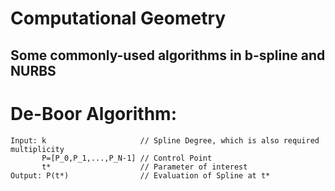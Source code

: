 Computational Geometry
====
Some commonly-used algorithms in b-spline and NURBS
----

# De-Boor Algorithm:
```
Input: k                     // Spline Degree, which is also required multiplicity
       P=[P_0,P_1,...,P_N-1] // Control Point 
       t*                    // Parameter of interest
Output: P(t*)                // Evaluation of Spline at t*
       
```

